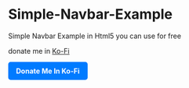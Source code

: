# Simple-Navbar-Example

Simple Navbar Example in Html5 you can use for free

donate me in [Ko-Fi](https://ko-fi.com/simonov41/goal?g=0)

<a href="https://ko-fi.com/simonov41/goal?g=0" target="_blank" style="
  display: inline-block;
  background-color: #007BFF;
  color: white;
  padding: 10px 16px;
  text-decoration: none;
  border-radius: 5px;
  font-weight: bold;">
  Donate Me In Ko-Fi
</a>
